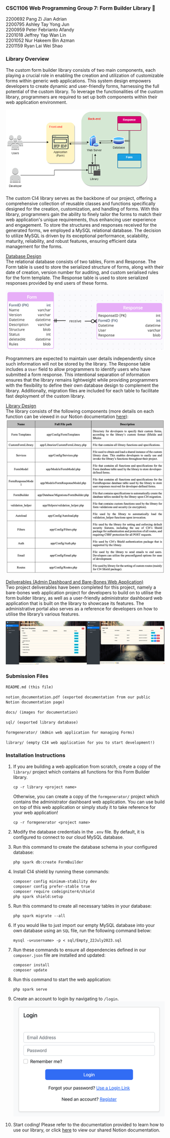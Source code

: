 ### CSC1106 Web Programming Group 7: Form Builder Library 🤑
2200692 Pang Zi Jian Adrian <br>
2200795 Ashley Tay Yong Jun <br>
2200959 Peter Febrianto Afandy <br>
2201018 Jeffrey Yap Wan Lin <br>
2201052 Nur Hakeem Bin Azman <br>
2201159 Ryan Lai Wei Shao

### Library Overview
The custom form builder library consists of two main components, each playing a crucial role in enabling the creation and utilization of customizable forms within generic web applications. This system design empowers developers to create dynamic and user-friendly forms, harnessing the full potential of the custom library. To leverage the functionalities of the custom library, programmers are required to set up both components within their web application environment. 

![System Architecture](/docs/arch.png)

The custom CI4 library serves as the backbone of our project, offering a comprehensive collection of reusable classes and functions specifically designed for the creation, customization, and handling of forms. With this library, programmers gain the ability to finely tailor the forms to match their web application's unique requirements, thus enhancing user experience and engagement. To store the structures and responses received for the generated forms, we employed a MySQL relational database. The decision to utilize MySQL is driven by its exceptional performance, scalability, maturity, reliability, and robust features, ensuring efficient data management for the forms.

<u>Database Design</u><br>
The relational database consists of two tables, Form and Response. The Form table is used to store the serialized structure of forms, along with their date of creation, version number for auditing, and custom serialised rules for the form template. The Response table is used to store serialized responses provided by end users of these forms.

![ERD](/docs/erd.png)

Programmers are expected to maintain user details independently since such information will not be stored by the library. The Response table includes a `User` field to allow programmers to identify users who have submitted a form response. This intentional separation of information ensures that the library remains lightweight while providing programmers with the flexibility to define their own database design to complement the library. Additionally, migration files are included for each table to facilitate fast deployment of the custom library.

<u>Library Design</u><br>
The library consists of the following components (more details on each function can be viewed in our Notion documentation [here](https://ptrpfa.notion.site/5959fa04a29c483fbb2190002c2016e5?v=0f3e85b64ee2489bbae6665707c43e3c&pvs=4)):
![Library Functions](/docs/library_functions.png)

<u>Deliverables (Admin Dashboard and Bare-Bones Web Application)</u><br>
Two project deliverables have been completed for this project, namely a bare-bones web application project for developers to build on to utilise the form builder library, as well as a user-friendly administrator dashboard web application that is built on the library to showcase its features. The administrative portal also serves as a reference for developers on how to utilise the library’s various features.

![Admin Dashboard](/docs/dashboard.png)

### Submission Files
```
README.md (this file)

notion_documentation.pdf (exported documentation from our public Notion documentation page)

docs/ (images for documentation)

sql/ (exported library database)

formgenerator/ (Admin web application for managing Forms)

library/ (empty CI4 web application for you to start development!)

```

### Installation Instructions
1. If you are building a web application from scratch, create a copy of the `library/` project which contains all functions for this Form Builder library.
    ```
    cp -r library <project name>
    ```

    Otherwise, you can create a copy of the `formgenerator/` project which contains the administrator dashboard web application. You can use build on top of this web application or simply study it to take reference for your web application!
    ```
    cp -r formgenerator <project name>
    ```
2. Modify the database credentials in the ``.env`` file. By default, it is configured to connect to our cloud MySQL database.
3. Run this command to create the database schema in your configured database: 
    ```
    php spark db:create FormBuilder
    ```
4. Install CI4 shield by running these commands:
    ```
    composer config minimum-stability dev
    composer config prefer-stable true
    composer require codeigniter4/shield
    php spark shield:setup
    ```
6. Run this command to create all necessary tables in your database: 
    ```
    php spark migrate --all
    ```
7. If you would like to just import our empty MySQL database into your own database using an `SQL` file, run the following command below:
    ```
    mysql -u<username> -p < sql/Empty_22July2023.sql
    ```
8. Run these commands to ensure all dependencies defined in our `composer.json` file are installed and updated:
    ```
    composer install
    composer update
    ```
9. Run this command to start the web application: 
    ```
    php spark serve
    ```
7. Create an account to login by navigating to `/login`.
    ![login](docs/login.png)
8. Start coding! Please refer to the documentation provided to learn how to use our library, or click [here](https://ptrpfa.notion.site/5959fa04a29c483fbb2190002c2016e5?v=0f3e85b64ee2489bbae6665707c43e3c&pvs=4) to view our shared Notion documentation.

